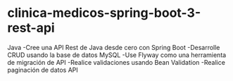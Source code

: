 # clinica-medicos-spring-boot-3-rest-api

Java
-Cree una API Rest de Java desde cero con Spring Boot
-Desarrolle CRUD usando la base de datos MySQL
-Use Flyway como una herramienta de migración de API
-Realice validaciones usando Bean Validation
-Realice paginación de datos API
